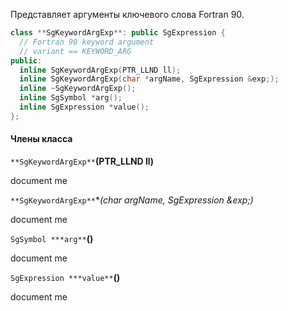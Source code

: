 Представляет аргументы ключевого слова Fortran 90.

```cpp
class **SgKeywordArgExp**: public SgExpression {
  // Fortran 90 keyword argument
  // variant == KEYWORD_ARG
public:
  inline SgKeywordArgExp(PTR_LLND ll);
  inline SgKeywordArgExp(char *argName, SgExpression &exp;);
  inline ~SgKeywordArgExp();
  inline SgSymbol *arg();
  inline SgExpression *value();
};
```

#### Члены класса

`**SgKeywordArgExp**`**(PTR_LLND ll)**

document me

`**SgKeywordArgExp**`**(char *argName, SgExpression &exp;)**

document me

`SgSymbol ***arg**`**()**

document me

`SgExpression ***value**`**()**

document me